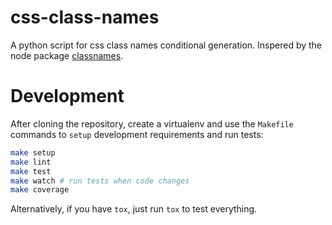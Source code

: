 # css-class-names

A python script for css class names conditional generation. Inspered by the node package [classnames](https://github.com/JedWatson/classnames).

# Development

After cloning the repository, create a virtualenv and use the `Makefile` commands to `setup` development requirements and run tests:

```bash
make setup
make lint 
make test 
make watch # run tests when code changes
make coverage
```

Alternatively, if you have `tox`, just run `tox` to test everything.
